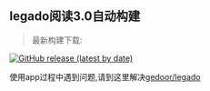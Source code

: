 ## legado阅读3.0自动构建


> 最新构建下载:

[![GitHub release (latest by date)](https://img.shields.io/github/v/release/db-one/gedoor-Build?style=for-the-badge&label=固阅读.legado下载)](https://github.com/shidahuilang/legado/releases)



使用app过程中遇到问题,请到这里解决[gedoor/legado](https://github.com/gedoor/legado/issues)

